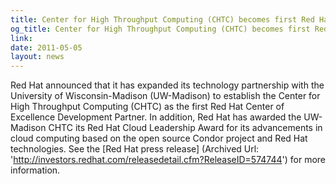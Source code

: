 ```yaml
---
title: Center for High Throughput Computing (CHTC) becomes first Red Hat Center of Excellence Development Partner
og_title: Center for High Throughput Computing (CHTC) becomes first Red Hat Center of Excellence Development Partner
link: 
date: 2011-05-05
layout: news
---
```


Red Hat announced that it has expanded its technology partnership with the University of Wisconsin-Madison (UW-Madison) to establish the Center for High Throughput Computing (CHTC) as the first Red Hat Center of Excellence Development Partner. In addition, Red Hat has awarded the UW-Madison CHTC its Red Hat Cloud Leadership Award for its advancements in cloud computing based on the open source Condor project and Red Hat technologies. See the [Red Hat press release] (Archived Url: 'http://investors.redhat.com/releasedetail.cfm?ReleaseID=574744') for more information. 
